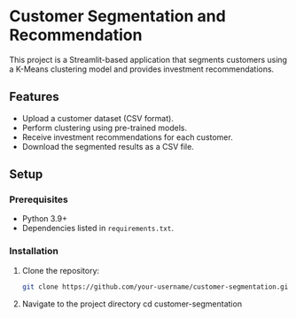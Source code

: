 # Customer Segmentation and Recommendation

This project is a Streamlit-based application that segments customers using a K-Means clustering model and provides investment recommendations.

## Features
- Upload a customer dataset (CSV format).
- Perform clustering using pre-trained models.
- Receive investment recommendations for each customer.
- Download the segmented results as a CSV file.

## Setup

### Prerequisites
- Python 3.9+
- Dependencies listed in `requirements.txt`.

### Installation
1. Clone the repository:
   ```bash
   git clone https://github.com/your-username/customer-segmentation.git

2. Navigate to the project directory
   cd customer-segmentation
